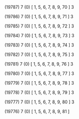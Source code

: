 (19787) 7 (0) [ 1, 5, 6, 7, 8, 9, 70 ] 3 


(19786) 7 (0) [ 1, 5, 6, 7, 8, 9, 71 ] 3 


(19785) 7 (0) [ 1, 5, 6, 7, 8, 9, 72 ] 3 


(19784) 7 (0) [ 1, 5, 6, 7, 8, 9, 73 ] 3 


(19783) 7 (0) [ 1, 5, 6, 7, 8, 9, 74 ] 3 


(19782) 7 (0) [ 1, 5, 6, 7, 8, 9, 75 ] 3 


(19781) 7 (0) [ 1, 5, 6, 7, 8, 9, 76 ] 3 


(19780) 7 (0) [ 1, 5, 6, 7, 8, 9, 77 ] 3 


(19779) 7 (0) [ 1, 5, 6, 7, 8, 9, 78 ] 3 


(19778) 7 (0) [ 1, 5, 6, 7, 8, 9, 79 ] 3 


(19777) 7 (0) [ 1, 5, 6, 7, 8, 9, 80 ] 3 


(19776) 7 (0) [ 1, 5, 6, 7, 8, 9, 81 ]  

